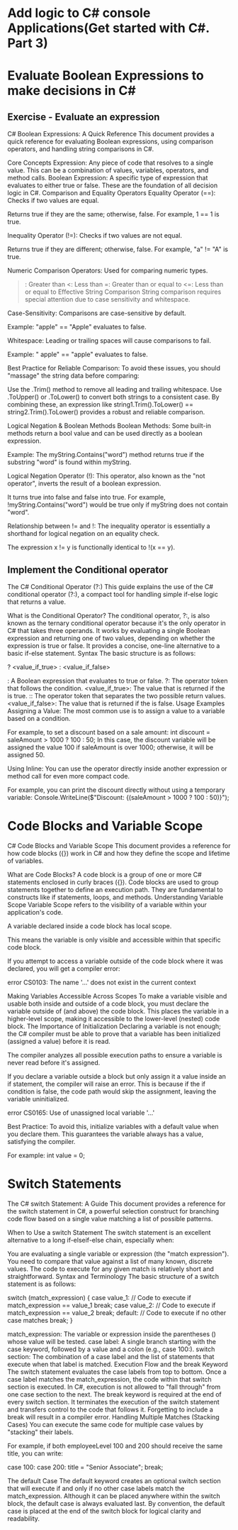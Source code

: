 # Add logic to C# console Applications(Get started with C#. Part 3)
# Evaluate Boolean Expressions to make decisions in C#
## Exercise - Evaluate an expression
C# Boolean Expressions: A Quick Reference
This document provides a quick reference for evaluating Boolean expressions, using comparison operators, and handling string comparisons in C#.

Core Concepts
Expression: Any piece of code that resolves to a single value. This can be a combination of values, variables, operators, and method calls.
Boolean Expression: A specific type of expression that evaluates to either true or false. These are the foundation of all decision logic in C#.
Comparison and Equality Operators
Equality Operator (==): Checks if two values are equal.

Returns true if they are the same; otherwise, false.
For example, 1 == 1 is true.

Inequality Operator (!=): Checks if two values are not equal.

Returns true if they are different; otherwise, false.
For example, "a" != "A" is true.

Numeric Comparison Operators: Used for comparing numeric types.

>: Greater than
<: Less than
>=: Greater than or equal to
<=: Less than or equal to
Effective String Comparison
String comparison requires special attention due to case sensitivity and whitespace.

Case-Sensitivity: Comparisons are case-sensitive by default.

Example: "apple" == "Apple" evaluates to false.

Whitespace: Leading or trailing spaces will cause comparisons to fail.

Example: " apple" == "apple" evaluates to false.

Best Practice for Reliable Comparison: To avoid these issues, you should "massage" the string data before comparing:

Use the .Trim() method to remove all leading and trailing whitespace.
Use .ToUpper() or .ToLower() to convert both strings to a consistent case.
By combining these, an expression like string1.Trim().ToLower() == string2.Trim().ToLower() provides a robust and reliable comparison.

Logical Negation & Boolean Methods
Boolean Methods: Some built-in methods return a bool value and can be used directly as a boolean expression.

Example: The myString.Contains("word") method returns true if the substring "word" is found within myString.

Logical Negation Operator (!): This operator, also known as the "not operator", inverts the result of a boolean expression.

It turns true into false and false into true.
For example, !myString.Contains("word") would be true only if myString does not contain "word".

Relationship between != and !: The inequality operator is essentially a shorthand for logical negation on an equality check.

The expression x != y is functionally identical to !(x == y).

## Implement the Conditional operator
The C# Conditional Operator (?:)
This guide explains the use of the C# conditional operator (?:), a compact tool for handling simple if-else logic that returns a value.

What is the Conditional Operator?
The conditional operator, ?:, is also known as the ternary conditional operator because it's the only operator in C# that takes three operands.
It works by evaluating a single Boolean expression and returning one of two values, depending on whether the expression is true or false.
It provides a concise, one-line alternative to a basic if-else statement.
Syntax
The basic structure is as follows:

<condition> ? <value_if_true> : <value_if_false>

<condition>: A Boolean expression that evaluates to true or false.
?: The operator token that follows the condition.
<value_if_true>: The value that is returned if the <condition> is true.
:: The operator token that separates the two possible return values.
<value_if_false>: The value that is returned if the <condition> is false.
Usage Examples
Assigning a Value: The most common use is to assign a value to a variable based on a condition.

For example, to set a discount based on a sale amount:
int discount = saleAmount > 1000 ? 100 : 50;
In this case, the discount variable will be assigned the value 100 if saleAmount is over 1000; otherwise, it will be assigned 50.

Using Inline: You can use the operator directly inside another expression or method call for even more compact code.

For example, you can print the discount directly without using a temporary variable:
Console.WriteLine($"Discount: {(saleAmount > 1000 ? 100 : 50)}");

# Code Blocks and Variable Scope
C# Code Blocks and Variable Scope
This document provides a reference for how code blocks ({}) work in C# and how they define the scope and lifetime of variables.

What are Code Blocks?
A code block is a group of one or more C# statements enclosed in curly braces ({}).
Code blocks are used to group statements together to define an execution path. They are fundamental to constructs like if statements, loops, and methods.
Understanding Variable Scope
Variable Scope refers to the visibility of a variable within your application's code.

A variable declared inside a code block has local scope.

This means the variable is only visible and accessible within that specific code block.

If you attempt to access a variable outside of the code block where it was declared, you will get a compiler error:

error CS0103: The name '...' does not exist in the current context

Making Variables Accessible Across Scopes
To make a variable visible and usable both inside and outside of a code block, you must declare the variable outside of (and above) the code block.
This places the variable in a higher-level scope, making it accessible to the lower-level (nested) code block.
The Importance of Initialization
Declaring a variable is not enough; the C# compiler must be able to prove that a variable has been initialized (assigned a value) before it is read.

The compiler analyzes all possible execution paths to ensure a variable is never read before it's assigned.

If you declare a variable outside a block but only assign it a value inside an if statement, the compiler will raise an error. This is because if the if condition is false, the code path would skip the assignment, leaving the variable uninitialized.

error CS0165: Use of unassigned local variable '...'

Best Practice: To avoid this, initialize variables with a default value when you declare them. This guarantees the variable always has a value, satisfying the compiler.

For example: int value = 0;

# Switch Statements
The C# switch Statement: A Guide
This document provides a reference for the switch statement in C#, a powerful selection construct for branching code flow based on a single value matching a list of possible patterns.

When to Use a switch Statement
The switch statement is an excellent alternative to a long if-elseif-else chain, especially when:

You are evaluating a single variable or expression (the "match expression").
You need to compare that value against a list of many known, discrete values.
The code to execute for any given match is relatively short and straightforward.
Syntax and Terminology
The basic structure of a switch statement is as follows:

switch (match_expression)
{
case value_1:
// Code to execute if match_expression == value_1
break;
case value_2:
// Code to execute if match_expression == value_2
break;
default:
// Code to execute if no other case matches
break;
}

match_expression: The variable or expression inside the parentheses () whose value will be tested.
case label: A single branch starting with the case keyword, followed by a value and a colon (e.g., case 100:).
switch section: The combination of a case label and the list of statements that execute when that label is matched.
Execution Flow and the break Keyword
The switch statement evaluates the case labels from top to bottom.
Once a case label matches the match_expression, the code within that switch section is executed.
In C#, execution is not allowed to "fall through" from one case section to the next.
The break keyword is required at the end of every switch section. It terminates the execution of the switch statement and transfers control to the code that follows it. Forgetting to include a break will result in a compiler error.
Handling Multiple Matches (Stacking Cases)
You can execute the same code for multiple case values by "stacking" their labels.

For example, if both employeeLevel 100 and 200 should receive the same title, you can write:

case 100:
case 200:
title = "Senior Associate";
break;

The default Case
The default keyword creates an optional switch section that will execute if and only if no other case labels match the match_expression.
Although it can be placed anywhere within the switch block, the default case is always evaluated last.
By convention, the default case is placed at the end of the switch block for logical clarity and readability.
